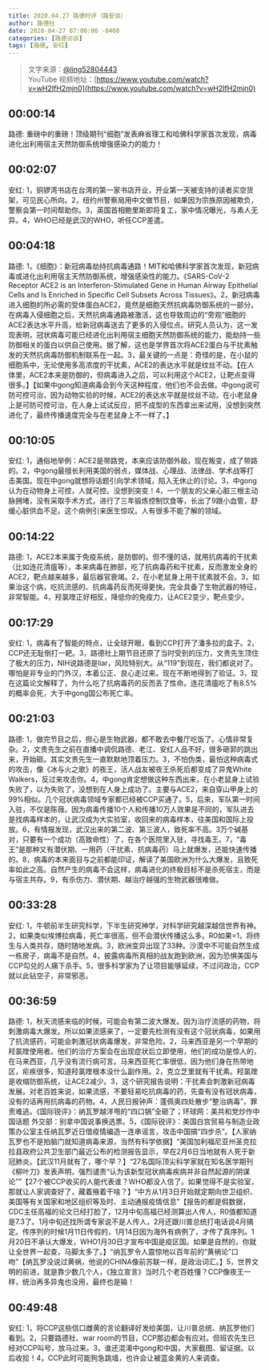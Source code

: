```yaml
---
title: 2020.04.27 路德时评（路安谈）
author: 路德社
date: 2020-04-27 07:00:00 -0400
categories: [路德访谈]
tags: [路德, 安红]
---
```


> 文字来源：[@ling52804443](https://twitter.com/ling52804443)  
> YouTube 视频地址：[https://www.youtube.com/watch?v=wH2IfH2mjn0](https://www.youtube.com/watch?v=wH2IfH2mjn0)

## 00:00:14

路德: 重磅中的重磅！顶级期刊“细胞”发表麻省理工和哈佛科学家首次发现，病毒进化出利用宿主天然防御系统增强感染力的能力！

## 00:02:07

安红: 1，铜锣湾书店在台湾的第一家书店开业，开业第一天被支持的读者买空货架，可见民心所向。2，纽约州警察局用中文做节目，如果因为宗族原因被欺负，警察会第一时间帮助你。3，英国首相鲍里斯即将复工，家中情况曝光，与素人无异。4，WHO已经是武汉的WHO，听任CCP差遣。

## 00:04:18

路德: 1，《细胞》：新冠病毒劫持抗病毒通路！MIT和哈佛科学家首次发现，新冠病毒或进化出利用宿主天然防御系统，增强感染性的能力。《SARS-CoV-2 Receptor ACE2 is an Interferon-Stimulated Gene in Human Airway Epithelial Cells and Is Enriched in Specific Cell Subsets Across Tissues》。2，新冠病毒进入细胞的所必需的受体蛋白ACE2，竟然是细胞天然抗病毒防御系统的一部分。在病毒入侵细胞之后，天然抗病毒通路被激活，这也导致周边的“旁观”细胞的ACE2表达水平升高，给新冠病毒送去了更多的入侵位点。研究人员认为，这一发现表明，冠状病毒可能已经进化出利用宿主细胞天然防御系统的能力，能劫持一些防御相关的蛋白以供自己使用。据了解，这也是学界首次将ACE2蛋白与干扰素触发的天然抗病毒防御机制联系在一起。3，最关键的一点是：奇怪的是，在小鼠的细胞系中，无论使用多高浓度的干扰素，ACE2的表达水平就是纹丝不动。【在人体里，ACE2本来是防御的，但病毒进入之后，可以利用这个ACE2，让靶点变得很多。】【如果中gong知道病毒会到今天这种程度，他们也不会去做。中gong说可防可控可治，因为动物实验的时候，ACE2的表达水平就是纹丝不动，在小老鼠身上是可防可控可治，在人身上试试反应，把不成型的东西拿出来试用，没想到突然进化了，最终传播速度完全与在老鼠身上不一样了。】

## 00:10:05

安红: 1，通俗地举例：ACE2是带路党，本来应该防御外敌，现在叛变，成了带路的。2，中gong最擅长利用美国的弱点，媒体战、心理战、法律战、学术战等打击美国。现在中gong就想将话题引向学术领域，陷入无休止的讨论。3，中gong认为在动物身上可控，人就可控。没想到突变！4，一个朋友的父亲心脏三根主动脉拥堵，没有采取手术方式，进行了三年锻炼控制饮食等，长出了9跟小血管，舒缓心脏供血不足。这个病例引来医生惊叹。人有很多不能了解的领域。

## 00:14:22

路德: 1，ACE2本来属于免疫系统，是防御的。但不懂的话，就用抗病毒的干扰素（比如连花清瘟等），本来病毒在肺部，吃了抗病毒药和干扰素，反而激发全身的ACE2，靶点越来越多，最后器官衰竭。2，在小老鼠身上用干扰素就不会。3，如果治这个病，吃抗流感的、抗病毒药反而死得更快。完全具备了生物武器的特征，非常智能。4，羟氯喹正好相反，降低你的免疫力，让ACE2变少，靶点变少。

## 00:17:29

安红: 1，病毒有了智能的特点，让全球开眼，看到CCP打开了潘多拉的盒子。2，CCP还无耻倒打一耙。3，路德社上期节目还原了当时受到的压力，文贵先生顶住了极大的压力，NIH说路德是liar，风险特别大。从“119”到现在，我们都说对了。哪怕是非专业的门外汉，本着公正、良心走过来。现在不断地得到了验证。3，现在这篇论文解释了，为什么吃了抗病毒药的反而丢了性命。连花清瘟吃了有8.5%的概率会死，大于中gong国公布死亡率。

## 00:21:03

路德: 1，做完节目之后，担心是生物武器，都不敢去中餐厅吃饭了。心情非常复杂。2，文贵先生之前在直播中调侃路德、老江、安红人品不好，很多砸郭的跳出来，开始砸。其实文贵先生一直默默地顶着压力。3，不怕伪类，最怕这种病毒式的攻击，像《冰与火之歌》的夜王，活人战友被夜王杀死后都变成了异鬼White Walkers，反过来攻击你。4，中gong肯定想做这种东西出来，在小老鼠身上试验失败了，以为失败了，没想到在人身上成功了。主要与ACE2，来自穿山甲身上的99%相似。几个冠状病毒领域专家都已经被CCP买通了。5，后来，军队第一时间入驻，不仅是陈薇。因为病毒传播10个人和传播10万人效果是不同的，军队进去是找病毒样本的，让武汉成为大实验室，收回来的病毒样本，往美国和国际上投放。6，有情报发现，武汉出来的第二波、第三波人，致死率不高。3万个碱基对，只要有一个成功（高致命性）了，在各个医院里入驻，寻找毒王。7，“毒王”是那种又有潜伏期、一用药（干扰素、抗病毒药）马上就爆发，还能快速传播的。8，病毒的本来面目与之前都能印证，解读了美国欧洲为什么大爆发，且致死率如此之高。自然产生的病毒不会这样，病毒进化的终极目标不是杀死宿主，而是与宿主共存。9，有杀伤力、潜伏期、越治疗越强的生物武器很难做。

## 00:33:28

安红: 1，牛顿前半生研究科学，下半生研究神学，对科学研究越深越信世界有神。2，如果类似埃博拉病毒，死亡率很高，但不会潜伏传播这么多。R0如果=1，将终生与人类共存，随时随地发病。3，欧洲变异出现了33种。沙漠中不可能自然生成一栋房子，病毒不是自然。4，披露病毒所真相的战友跑到欧洲，因为恐惧美国与CCP勾兑的人痛下杀手。5，很多科学家为了让项目能够延续，不过问政治，CCP就以此钻空子，非常邪恶。

## 00:36:59

路德: 1，秋天流感来临的时候，可能会有第二波大爆发。因为治疗流感的药物，将刺激病毒大爆发。所以如果流感来了，一定要先检测有没有这个冠状病毒，如果用了抗流感药，可能会刺激冠状病毒爆发，非常危险。2，马来西亚是另一个早期的羟氯喹使用者。他们的治疗方案会在出现症状后立即使用，他们的成功是惊人的，在马来西亚，几乎没有流行病可言。马来西亚死亡率很低，因为他们身在热带地区，疟疾很多，知道羟氯喹根本没什么副作用。2，克立芝里就有干扰素。羟氯喹是收缩防御系统，让ACE2减少。3，这个研究报告说明：干扰素会刺激新冠病毒发展。对老百姓来说，如果流感，不要轻易吃抗病毒的药，先查有没有冠状病毒，没有的话再用抗病毒的药物。4，人民日报钟声：蓬佩奥四处散步“整治病毒”，罪责难逃。《国际锐评》：纳瓦罗越洋甩的“四口锅”全砸了；环球网：美共和党炒作中国话题 外交部：别拿中国说事换选票。5，《国际锐评》：美国白宫贸易与制造业政策办公室主任纳瓦罗近日借疫情编造一连串谣言，攻击中国搞“四步杀”。【人家纳瓦罗也不是拍脑门就知道病毒来源，当然有科学依据】“美国加利福尼亚州圣克拉拉县政府公共卫生部门最近公布的检测报告显示，早在2月6日当地就有人死于新冠肺炎。【武汉11月就有了，哪个早？】“27名国际顶尖科学家就在知名医学期刊《柳叶刀》发表声明，强烈谴责“认为该新型冠状病毒疾病并非自然起源的阴谋论””【27个被CCP收买的人能代表谁？WHO都没人信了。如果觉得不是实验室，那就让人家调查好了，藏着掖着干啥？】“中方从1月3日开始就定期向世卫组织、美国等有关国家和地区组织等及时、主动通报疫情信息”【报告的都是假数据，CDC主任高福的论文已经打脸了，12月中旬高福已经测算出人传人，R0值都知道是7.3了。1月中旬还找所谓专家说不是人传人，2月还跟川普总统打电话说4月搞定。传序列的时候1月11日传假的，1月14日因为海外有病例了，才传了真序列。1月20日不承认大爆发，WHO1月30日才宣布中国是疫区国。如果是自然的，你就让全世界一起查，马脚太多了。】“纳瓦罗令人震惊地以百年前的“黄祸论”口吻”【纳瓦罗没说过黄祸，他说的CHINA像前苏联一样，是政治词汇。】5，世界文明的前进，就是靠少数几个人，《独立宣言》当时几个老百姓懂？CCP像夜王一样，统治再多异鬼也没用，最终也是输！

## 00:49:48

安红: 1，将CCP这些信口雌黄的言论翻译好发给美国，让川普总统、纳瓦罗他们看到。2，只要路德社、war room的节目，CCP那边都会有应对。但班农先生已经对CCP叫号，放马过来。3，谁还混淆中gong和中国，大家截图、留证据。以后收拾！4，CCP此时可能狗急跳墙，也许会让被蓝金黄的人来调查。
